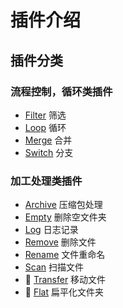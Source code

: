 # 插件介绍

## 插件分类

### 流程控制，循环类插件

- [Filter](./control/filter.md) 筛选
- [Loop](./control/loop.md) 循环
- [Merge](./control/merge.md) 合并
- [Switch](./control/switch.md) 分支

### 加工处理类插件

+ [Archive](./archive.md) 压缩包处理
+ [Empty](./empty.md) 删除空文件夹
+ [Log](./log.md) 日志记录
+ [Remove](./remove.md) 删除文件
+ [Rename](./rename.md) 文件重命名
+ [Scan](./scan.md) 扫描文件
+ 🚧 [Transfer](./transfer.md) 移动文件
+ 🚧 [Flat](./flat.md) 扁平化文件夹
